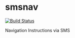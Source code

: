 # smsnav

[![Build Status](https://travis-ci.org/twbarber/smsnav.svg?branch=master)](https://travis-ci.org/twbarber/smsnav)

Navigation Instructions via SMS
